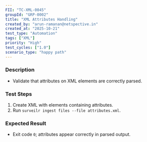 ```yaml
---
FII: "TC-XML-0045"
groupId: "GRP-0002"
title: "XML Attributes Handling"
created_by: "arun-ramanan@netspective.in"
created_at: "2025-10-21"
test_type: "Automation"
tags: ["XML"]
priority: "High"
test_cycles: ["1.0"]
scenario_type: "happy path"
---
```


### Description
- Validate that attributes on XML elements are correctly parsed.

### Test Steps
1. Create XML with elements containing attributes.  
2. Run `surveilr ingest files --file attributes.xml`.  

### Expected Result
- Exit code `0`; attributes appear correctly in parsed output.
